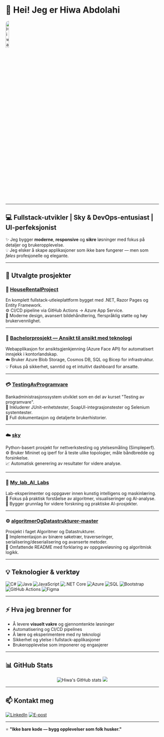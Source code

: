 # 👋 Hei! Jeg er Hiwa Abdolahi 
<img src="https://i.postimg.cc/05fZq2fW/IMG-7956-Last-One.png" alt="Hiwa profile banner" width="15%" style="border-radius: 10px;"/>

---

## 💻 Fullstack-utvikler | Sky & DevOps-entusiast | UI-perfeksjonist

✨ Jeg bygger **moderne**, **responsive** og **sikre** løsninger med fokus på detaljer og brukeropplevelse.  
💡 Jeg elsker å skape applikasjoner som ikke bare fungerer — men som *føles* profesjonelle og elegante.

---

## 🚀 Utvalgte prosjekter

### 🏡 [HouseRentalProject](https://github.com/HiwaAbdolahi/HouseRentalProject)
En komplett fullstack-utleieplattform bygget med .NET, Razor Pages og Entity Framework.  
⚙️ CI/CD pipeline via GitHub Actions → Azure App Service.  
🎨 Moderne design, avansert bildehåndtering, flerspråklig støtte og høy brukervennlighet.

---

### 🤖 [Bachelorprosjekt — Ansikt til ansikt med teknologi](https://github.com/HiwaAbdolahi/bachelorOppgave2024EvidiOsloMet)
Webapplikasjon for ansiktsgjenkjenning (Azure Face API) for automatisert innsjekk i kontorlandskap.  
☁️ Bruker Azure Blob Storage, Cosmos DB, SQL og Bicep for infrastruktur.  
💡 Fokus på sikkerhet, sanntid og et intuitivt dashboard for ansatte.

---

### 💳 [TestingAvProgramvare](https://github.com/HiwaAbdolahi/TestingAvProgramvare)
Bankadministrasjonssystem utviklet som en del av kurset "Testing av programvare".  
🧪 Inkluderer JUnit-enhetstester, SoapUI-integrasjonstester og Selenium systemtester.  
📄 Full dokumentasjon og detaljerte brukerhistorier.

---

### ☁️ [sky](https://github.com/HiwaAbdolahi/sky)
Python-basert prosjekt for nettverkstesting og ytelsesmåling (Simpleperf).  
⚙️ Bruker Mininet og iperf for å teste ulike topologier, måle båndbredde og forsinkelse.  
📈 Automatisk generering av resultater for videre analyse.

---

### 🤖 [My_lab_AI_Labs](https://github.com/HiwaAbdolahi/My_lab_AI_Labs)
Lab-eksperimenter og oppgaver innen kunstig intelligens og maskinlæring.  
🧠 Fokus på praktisk forståelse av algoritmer, visualiseringer og AI-analyse.  
🔬 Bygger grunnlag for videre forskning og praktiske AI-prosjekter.

---

### ⚙️ [algoritmerOgDatastrukturer-master](https://github.com/HiwaAbdolahi/algoritmerOgDatastrukturer-master)
Prosjekt i faget Algoritmer og Datastrukturer.  
🌳 Implementasjon av binære søketrær, traverseringer, serialisering/deserialisering og avanserte metoder.  
📄 Omfattende README med forklaring av oppgaveløsning og algoritmisk logikk.

---

## 💡 Teknologier & verktøy

![C#](https://img.shields.io/badge/-C%23-239120?style=flat-square&logo=c-sharp&logoColor=white)
![Java](https://img.shields.io/badge/-Java-007396?style=flat-square&logo=java&logoColor=white)
![JavaScript](https://img.shields.io/badge/-JavaScript-F7DF1E?style=flat-square&logo=javascript&logoColor=black)
![.NET Core](https://img.shields.io/badge/-.NET_Core-512BD4?style=flat-square&logo=dotnet&logoColor=white)
![Azure](https://img.shields.io/badge/-Azure-0078D4?style=flat-square&logo=microsoft-azure&logoColor=white)
![SQL](https://img.shields.io/badge/-SQL-4479A1?style=flat-square&logo=mysql&logoColor=white)
![Bootstrap](https://img.shields.io/badge/-Bootstrap-7952B3?style=flat-square&logo=bootstrap&logoColor=white)
![GitHub Actions](https://img.shields.io/badge/-GitHub_Actions-2088FF?style=flat-square&logo=github-actions&logoColor=white)
![Figma](https://img.shields.io/badge/-Figma-F24E1E?style=flat-square&logo=figma&logoColor=white)

---

## ⚡ Hva jeg brenner for

- Å levere **visuelt vakre** og gjennomtenkte løsninger
- Automatisering og CI/CD pipelines
- Å lære og eksperimentere med ny teknologi
- Sikkerhet og ytelse i fullstack-applikasjoner
- Brukeropplevelse som imponerer og engasjerer

---

## 📊 GitHub Stats

<p align="center">
  <img src="https://github-readme-stats.vercel.app/api?username=HiwaAbdolahi&show_icons=true&theme=radical" alt="Hiwa's GitHub stats" />
  <img src="https://github-readme-stats.vercel.app/api/top-langs/?username=HiwaAbdolahi&layout=compact&theme=radical&hide=jupyter%20notebook" />
</p>

---

## 📫 Kontakt meg

[![LinkedIn](https://img.shields.io/badge/-LinkedIn-0A66C2?style=flat-square&logo=linkedin&logoColor=white)](https://www.linkedin.com/in/hiwa-abdolahi-210b03208/)
[![E-post](https://img.shields.io/badge/-E--post-EA4335?style=flat-square&logo=gmail&logoColor=white)](mailto:hiwa.abdolahi.dev@gmail.com)

---

⭐ **"Ikke bare kode — bygg opplevelser som folk husker."**
